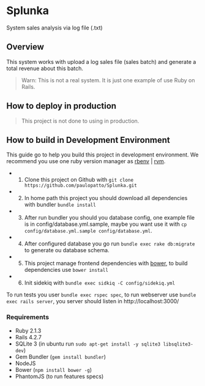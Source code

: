 # Splunka

System sales analysis via log file (.txt)


## Overview

This system works with upload a log sales file (sales batch) and generate a total revenue  about this batch.

> Warn: This is not a real system. It is just one example of use Ruby on Rails.

## How to deploy in production

> This project is not done to using in production.

## How to build in Development Environment

This guide go to help you build this project in development environment.
We recommend you use one ruby version manager as [rbenv](http://rbenv.org/) | [rvm](https://rvm.io/).

- 1. Clone this project on Github with `git clone https://github.com/paulopatto/Splunka.git`
- 2. In home path this project you should download all dependencies with bundler `bundle install`
- 3. After run bundler you should you database config, one example file is in config/database.yml.sample, maybe you want use it with `cp config/database.yml.sample config/database.yml`.
- 4. After configured database you go run `bundle exec rake db:migrate` to generate ou database schema.
- 5. This project manage frontend dependencies with [bower](https://bower.io/), to build dependencies use `bower install`
- 6. Init sidekiq with `bundle exec sidkiq -C config/sidekiq.yml`

To run tests you user `bundle exec rspec spec`, to run webserver use `bundle exec rails server`,
you server should listen in http://localhost:3000/

### Requirements

- Ruby 2.1.3
- Rails 4.2.7
- SQLite 3 (in ubuntu run `sudo apt-get install -y sqlite3 libsqlite3-dev`)
- Gem Bundler (`gem install bundler`)
- NodeJS
- Bower (`npm install bower -g`)
- PhantomJS (to run features specs)


